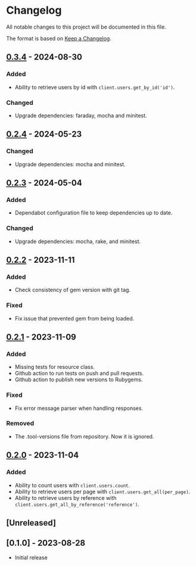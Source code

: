 # Changelog

All notable changes to this project will be documented in this file.

The format is based on [Keep a Changelog](https://keepachangelog.com/en/1.0.0/).

## [0.3.4] - 2024-08-30

### Added

- Ability to retrieve users by id with `client.users.get_by_id('id')`.

### Changed

- Upgrade dependencies: faraday, mocha and minitest.

## [0.2.4] - 2024-05-23

### Changed

- Upgrade dependencies: mocha and minitest.

## [0.2.3] - 2024-05-04

### Added

- Dependabot configuration file to keep dependencies up to date.

### Changed

- Upgrade dependencies: mocha, rake, and minitest.

## [0.2.2] - 2023-11-11

### Added

- Check consistency of gem version with git tag.

### Fixed

- Fix issue that prevented gem from being loaded.

## [0.2.1] - 2023-11-09

### Added

- Missing tests for resource class.
- Github action to run tests on push and pull requests.
- Github action to publish new versions to Rubygems.

### Fixed

- Fix error message parser when handling responses.

### Removed

- The .tool-versions file from repository. Now it is ignored.

## [0.2.0] - 2023-11-04

### Added

- Ability to count users with `client.users.count`.
- Ability to retrieve users per page with `client.users.get_all(per_page)`.
- Ability to retrieve users by reference with `client.users.get_all_by_reference('reference')`.

## [Unreleased]

## [0.1.0] - 2023-08-28

- Initial release

[0.3.4]: https://github.com/betogrun/lean-microsoft-graph/releases/tag/v0.3.4
[0.2.4]: https://github.com/betogrun/lean-microsoft-graph/releases/tag/v0.2.4
[0.2.3]: https://github.com/betogrun/lean-microsoft-graph/releases/tag/v0.2.3
[0.2.2]: https://github.com/betogrun/lean-microsoft-graph/releases/tag/v0.2.2
[0.2.1]: https://github.com/betogrun/lean-microsoft-graph/releases/tag/v0.2.1
[0.2.0]: https://github.com/betogrun/lean-microsoft-graph/releases/tag/v0.2.0
